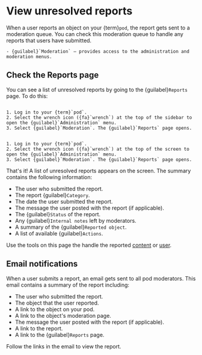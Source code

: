 # View unresolved reports

When a user reports an object on your {term}`pod`, the report gets sent to a moderation queue. You can check this moderation queue to handle any reports that users have submitted.

```{dropdown} Required permissions
- {guilabel}`Moderation` – provides access to the administration and moderation menus.
```

## Check the Reports page

You can see a list of unresolved reports by going to the {guilabel}`Reports` page. To do this:

```{tabbed} Desktop

1. Log in to your {term}`pod`.
2. Select the wrench icon ({fa}`wrench`) at the top of the sidebar to open the {guilabel}`Administration` menu.
3. Select {guilabel}`Moderation`. The {guilabel}`Reports` page opens.

```

```{tabbed} Mobile

1. Log in to your {term}`pod`.
2. Select the wrench icon ({fa}`wrench`) at the top of the screen to open the {guilabel}`Administration` menu.
3. Select {guilabel}`Moderation`. The {guilabel}`Reports` page opens.

```

That's it! A list of unresolved reports appears on the screen. The summary contains the following information:

- The user who submitted the report.
- The report {guilabel}`Category`.
- The date the user submitted the report.
- The message the user posted with the report (if applicable).
- The {guilabel}`Status` of the report.
- Any {guilabel}`Internal notes` left by moderators.
- A summary of the {guilabel}`Reported object`.
- A list of available {guilabel}`Actions`.

Use the tools on this page the handle the reported [content](handle_content.md) or [user](handle_users.md).

## Email notifications

When a user submits a report, an email gets sent to all pod moderators. This email contains a summary of the report including:

- The user who submitted the report.
- The object that the user reported.
- A link to the object on your pod.
- A link to the object's moderation page.
- The message the user posted with the report (if applicable).
- A link to the report.
- A link to the {guilabel}`Reports` page.

Follow the links in the email to view the report.
